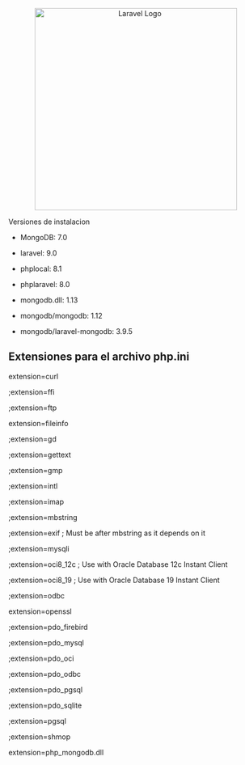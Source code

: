 <p align="center"><a href="https://laravel.com" target="_blank"><img src="https://raw.githubusercontent.com/laravel/art/master/logo-lockup/5%20SVG/2%20CMYK/1%20Full%20Color/laravel-logolockup-cmyk-red.svg" width="400" alt="Laravel Logo"></a></p>

Versiones de instalacion

- MongoDB: 7.0

- laravel: 9.0

- phplocal: 8.1

- phplaravel: 8.0

- mongodb.dll: 1.13

- mongodb/mongodb: 1.12

- mongodb/laravel-mongodb: 3.9.5


## Extensiones para el archivo php.ini
extension=curl

;extension=ffi

;extension=ftp

extension=fileinfo

;extension=gd

;extension=gettext

;extension=gmp

;extension=intl

;extension=imap

;extension=mbstring

;extension=exif      ; Must be after mbstring as it depends on it

;extension=mysqli

;extension=oci8_12c  ; Use with Oracle Database 12c Instant Client

;extension=oci8_19  ; Use with Oracle Database 19 Instant Client

;extension=odbc

extension=openssl

;extension=pdo_firebird

;extension=pdo_mysql

;extension=pdo_oci

;extension=pdo_odbc

;extension=pdo_pgsql

;extension=pdo_sqlite

;extension=pgsql

;extension=shmop

extension=php_mongodb.dll
